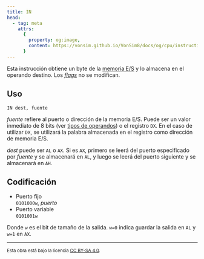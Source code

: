 ```yaml
---
title: IN
head:
  - tag: meta
    attrs:
      {
        property: og:image,
        content: https://vonsim.github.io/VonSim8/docs/og/cpu/instructions/in.png,
      }
---
```


Esta instrucción obtiene un byte de la [memoria E/S](/VonSim8/docs/io/modules/) y lo almacena en el operando destino. Los [_flags_](/VonSim8/docs/cpu/#flags) no se modifican.

## Uso

```vonsim
IN dest, fuente
```

_fuente_ refiere al puerto o dirección de la memoria E/S. Puede ser un valor inmediato de 8 bits (ver [tipos de operandos](/VonSim8/docs/cpu/assembly/#operandos)) o el registro `DX`. En el caso de utilizar `DX`, se utilizará la palabra almacenada en el registro como dirección de memoria E/S.

_dest_ puede ser `AL` o `AX`. Si es `AX`, primero se leerá del puerto especificado por _fuente_ y se almacenará en `AL`, y luego se leerá del puerto siguiente y se almacenará en `AH`.

## Codificación

- Puerto fijo  
  `0101000w`, _puerto_
- Puerto variable  
  `0101001w`

Donde `w` es el bit de tamaño de la salida. `w=0` indica guardar la salida en `AL` y `w=1` en `AX`.

---

<small>Esta obra está bajo la licencia <a target="_blank" rel="license noopener noreferrer" href="http://creativecommons.org/licenses/by-sa/4.0/">CC BY-SA 4.0</a>.</small>
